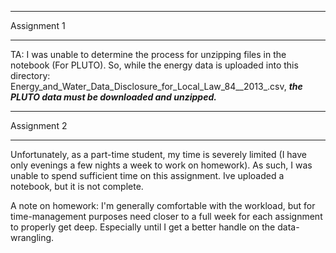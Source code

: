 *********************
Assignment 1
********************

TA: I was unable to determine the process for unzipping files in the notebook (For PLUTO). So, while the energy data is uploaded into this directory: Energy_and_Water_Data_Disclosure_for_Local_Law_84__2013_.csv, ***the PLUTO data must be downloaded and unzipped.***


*******************
Assignment 2
******************

Unfortunately, as a part-time student, my time is severely limited (I have only evenings a few nights a week to work on homework). As such, I was unable to spend sufficient time on this assignment. Ive uploaded a notebook, but it is not complete.

A note on homework:
I'm generally comfortable with the workload, but for time-management purposes need closer to a full week for each assignment to properly get deep. Especially until I get a better handle on the data-wrangling.
